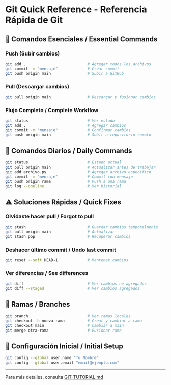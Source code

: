 # Git Quick Reference - Referencia Rápida de Git

## 🚀 Comandos Esenciales / Essential Commands

### Push (Subir cambios)
```bash
git add .                           # Agregar todos los archivos
git commit -m "mensaje"             # Crear commit
git push origin main                # Subir a GitHub
```

### Pull (Descargar cambios)
```bash
git pull origin main                # Descargar y fusionar cambios
```

### Flujo Completo / Complete Workflow
```bash
git status                          # Ver estado
git add .                           # Agregar cambios
git commit -m "mensaje"             # Confirmar cambios
git push origin main                # Subir a repositorio remoto
```

## 🔄 Comandos Diarios / Daily Commands

```bash
git status                          # Estado actual
git pull origin main                # Actualizar antes de trabajar
git add archivo.py                  # Agregar archivo específico
git commit -m "mensaje"             # Commit con mensaje
git push origin rama                # Push a una rama
git log --oneline                   # Ver historial
```

## ⚠️ Soluciones Rápidas / Quick Fixes

### Olvidaste hacer pull / Forgot to pull
```bash
git stash                           # Guardar cambios temporalmente
git pull origin main                # Actualizar
git stash pop                       # Recuperar cambios
```

### Deshacer último commit / Undo last commit
```bash
git reset --soft HEAD~1             # Mantener cambios
```

### Ver diferencias / See differences
```bash
git diff                            # Ver cambios no agregados
git diff --staged                   # Ver cambios agregados
```

## 🌿 Ramas / Branches

```bash
git branch                          # Ver ramas locales
git checkout -b nueva-rama          # Crear y cambiar a rama
git checkout main                   # Cambiar a main
git merge otra-rama                 # Fusionar rama
```

## 🔧 Configuración Inicial / Initial Setup

```bash
git config --global user.name "Tu Nombre"
git config --global user.email "email@ejemplo.com"
```

---

Para más detalles, consulta [GIT_TUTORIAL.md](./GIT_TUTORIAL.md)
